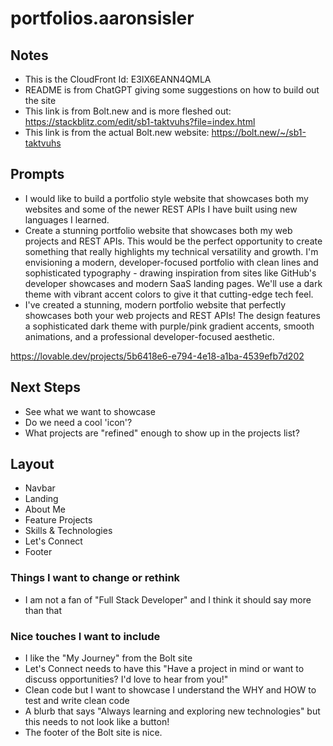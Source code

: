 # portfolios.aaronsisler

## Notes

- This is the CloudFront Id: E3IX6EANN4QMLA
- README is from ChatGPT giving some suggestions on how to build out the site
- This link is from Bolt.new and is more fleshed out: https://stackblitz.com/edit/sb1-taktvuhs?file=index.html
- This link is from the actual Bolt.new website: https://bolt.new/~/sb1-taktvuhs

## Prompts

- I would like to build a portfolio style website that showcases both my websites and some of the newer REST APIs I have built using new languages I learned.
- Create a stunning portfolio website that showcases both my web projects and REST APIs. This would be the perfect opportunity to create something that really highlights my technical versatility and growth. I'm envisioning a modern, developer-focused portfolio with clean lines and sophisticated typography - drawing inspiration from sites like GitHub's developer showcases and modern SaaS landing pages. We'll use a dark theme with vibrant accent colors to give it that cutting-edge tech feel.
- I've created a stunning, modern portfolio website that perfectly showcases both your web projects and REST APIs! The design features a sophisticated dark theme with purple/pink gradient accents, smooth animations, and a professional developer-focused aesthetic.

https://lovable.dev/projects/5b6418e6-e794-4e18-a1ba-4539efb7d202

## Next Steps

- See what we want to showcase
- Do we need a cool 'icon'?
- What projects are "refined" enough to show up in the projects list?

## Layout

- Navbar
- Landing
- About Me
- Feature Projects
- Skills & Technologies
- Let's Connect
- Footer

### Things I want to change or rethink

- I am not a fan of "Full Stack Developer" and I think it should say more than that

### Nice touches I want to include

- I like the "My Journey" from the Bolt site
- Let's Connect needs to have this "Have a project in mind or want to discuss opportunities? I'd love to hear from you!"
- Clean code but I want to showcase I understand the WHY and HOW to test and write clean code
- A blurb that says "Always learning and exploring new technologies" but this needs to not look like a button!
- The footer of the Bolt site is nice.
